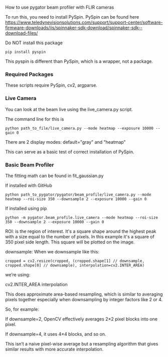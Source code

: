 How to use pygator beam profiler with FLIR cameras

To run this, you need to install PySpin. PySpin can be found here https://www.teledynevisionsolutions.com/support/support-center/software-firmware-downloads/iis/spinnaker-sdk-download/spinnaker-sdk--download-files/

Do NOT install this package
```
pip install pyspin
```
This pyspin is different than PySpin, which is a wrapper, not a package. 

### Required Packages

These scripts require PySpin, cv2, argparse.

### Live Camera
You can look at the beam live using the live_camera.py script. 

The command line for this is 

```
python path_to_file/live_camera.py --mode heatmap --exposure 10000 --gain 0
```

There are 2 display modes: default="gray" and "heatmap"

This can serve as a basic test of correct installation of PySpin.


### Basic Beam Profiler
The fitting math can be found in fit_gaussian.py

If installed with GitHub
```
python path_to_pygator/pygator/beam_profile/live_camera.py --mode heatmap --roi-size 350 --downsample 2 --exposure 10000 --gain 0
```
If installed using pip
```
python -m pygator.beam_profile.live_camera --mode heatmap --roi-size 350 --downsample 2 --exposure 10000 --gain 0
```


ROI: is the region of interest. It's a square shape around the highest peak with a size equal to the number of pixels. In this example it's a square of 350 pixel side length. This square will be plotted on the image.

downsample:
When we downsample like this:
```
cropped = cv2.resize(cropped, (cropped.shape[1] // downsample, cropped.shape[0] // downsample), interpolation=cv2.INTER_AREA)
```

we’re using:

cv2.INTER_AREA interpolation

This does approximate area-based resampling, which is similar to averaging pixels together especially when downsampling by integer factors like 2 or 4.

So, for example:

If downsample=2, OpenCV effectively averages 2×2 pixel blocks into one pixel.

If downsample=4, it uses 4×4 blocks, and so on.

This isn’t a naive pixel-wise average but a resampling algorithm that gives similar results with more accurate interpolation.

